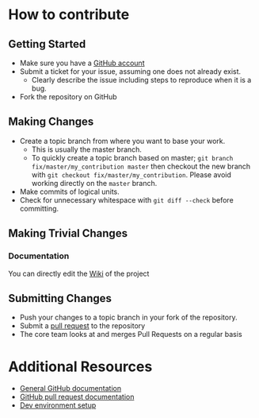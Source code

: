 # How to contribute

## Getting Started

* Make sure you have a [GitHub account](https://github.com/signup/free)
* Submit a ticket for your issue, assuming one does not already exist.
  * Clearly describe the issue including steps to reproduce when it is a bug.
* Fork the repository on GitHub

## Making Changes

* Create a topic branch from where you want to base your work.
  * This is usually the master branch.
  * To quickly create a topic branch based on master; `git branch
    fix/master/my_contribution master` then checkout the new branch with `git
    checkout fix/master/my_contribution`.  Please avoid working directly on the
    `master` branch.
* Make commits of logical units.
* Check for unnecessary whitespace with `git diff --check` before committing.

## Making Trivial Changes

### Documentation


You can directly edit the [Wiki](wiki) of the project

## Submitting Changes

* Push your changes to a topic branch in your fork of the repository.
* Submit a [pull request](https://github.com/HearthStats/HearthStats.net-Uploader/pulls) to the repository 
* The core team looks at and merges Pull Requests on a regular basis

# Additional Resources

* [General GitHub documentation](http://help.github.com/)
* [GitHub pull request documentation](http://help.github.com/send-pull-requests/)
* [Dev environment setup](https://github.com/HearthStats/HearthStats.net-Uploader/wiki/Environment-setup-for-developers)
